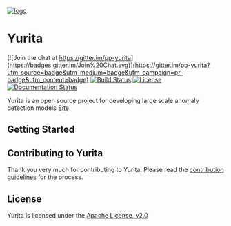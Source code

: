 
[![logo](docs/YuritaLogo.png)](https://github.paypal.com/pages/EservDataProcessing/Yurita/)
# Yurita

[![Join the chat at https://gitter.im/pp-yurita](https://badges.gitter.im/Join%20Chat.svg)](https://gitter.im/pp-yurita?utm_source=badge&utm_medium=badge&utm_campaign=pr-badge&utm_content=badge)
[![Build Status](https://travis-ci.org/paypal/yurita.svg?branch=master)](https://travis-ci.org/paypal/yurita)
[![License](https://img.shields.io/badge/License-Apache%202.0-red.svg)](https://opensource.org/licenses/Apache-2.0)
[![Documentation Status](https://readthedocs.org/projects/yurita/badge/?version=latest)](https://yurita.readthedocs.io)


Yurita is an open source project for developing large scale anomaly detection models
[Site](https://github.com/paypal/yurita/)

## Getting Started

## Contributing to Yurita

Thank you very much for contributing to Yurita. Please read the [contribution guidelines](CONTRIBUTING.md) for the process.

## License

Yurita is licensed under the [Apache License, v2.0](LICENSE.txt)
